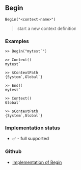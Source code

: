 ## Begin 

```
Begin("<context-name>")
```

> start a new context definition

### Examples

``` 
>> Begin("mytest`") 

>> Context()
mytest`

>> $ContextPath
{System`,Global`}

>> End()
mytest`

>> Context()
Global`

>> $ContextPath
{System`,Global`}

```

### Implementation status

* &#x2705; - full supported

### Github

* [Implementation of Begin](https://github.com/axkr/symja_android_library/blob/master/symja_android_library/matheclipse-core/src/main/java/org/matheclipse/core/builtin/FileFunctions.java#L106) 
